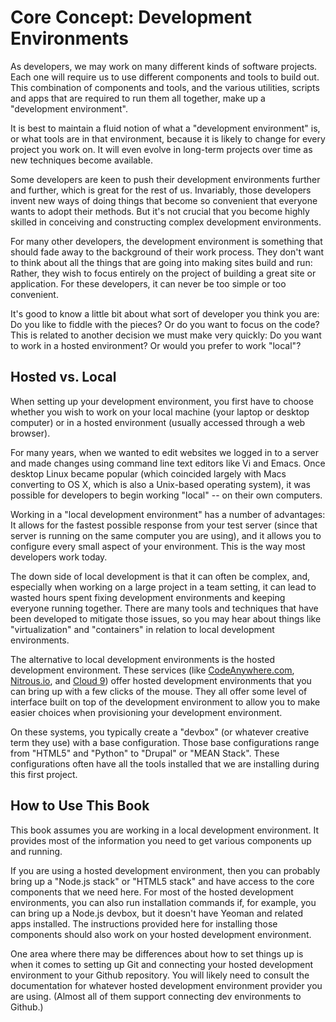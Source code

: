 # Core Concept: Development Environments

As developers, we may work on many different kinds of software projects. Each one will require us to use different components and tools to build out. This combination of components and tools, and the various utilities, scripts and apps that are required to run them all together, make up a "development environment". 

It is best to maintain a fluid notion of what a "development environment" is, or what tools are in that environment, because it is likely to change for every project you work on. It will even evolve in long-term projects over time as new techniques become available. 

Some developers are keen to push their development environments further and further, which is great for the rest of us. Invariably, those developers invent new ways of doing things that become so convenient that everyone wants to adopt their methods. But it's not crucial that you become highly skilled in conceiving and constructing complex development environments.

For many other developers, the development environment is something that should fade away to the background of their work process. They don't want to think about all the things that are going into making sites build and run: Rather, they wish to focus entirely on the project of building a great site or application. For these developers, it can never be too simple or too convenient.

It's good to know a little bit about what sort of developer you think you are: Do you like to fiddle with the pieces? Or do you want to focus on the code? This is related to another decision we must make very quickly: Do you want to work in a hosted environment? Or would you prefer to work "local"?

## Hosted vs. Local

When setting up your development environment, you first have to choose whether you wish to work on your local machine (your laptop or desktop computer) or in a hosted environment (usually accessed through a web browser).

For many years, when we wanted to edit websites we logged in to a server and made changes using command line text editors like Vi and Emacs. Once desktop Linux became popular (which coincided largely with Macs converting to OS X, which is also a Unix-based operating system), it was possible for developers to begin working "local" -- on their own computers. 

Working in a "local development environment" has a number of advantages: It allows for the fastest possible response from your test server (since that server is running on the same computer you are using), and it allows you to configure every small aspect of your environment. This is the way most developers work today.

The down side of local development is that it can often be complex, and, especially when working on a large project in a team setting, it can lead to wasted hours spent fixing development environments and keeping everyone running together. There are many tools and techniques that have been developed to mitigate those issues, so you may hear about things like "virtualization" and "containers" in relation to local development environments.

The alternative to local development environments is the hosted development environment. These services (like [CodeAnywhere.com](http://codeanywhere.com), [Nitrous.io](http://nitrous.io), and [Cloud 9](https://c9.io/)) offer hosted development environments that you can bring up with a few clicks of the mouse. They all offer some level of interface built on top of the development environment to allow you to make easier choices when provisioning your development environment.

On these systems, you typically create a "devbox" (or whatever creative term they use) with a base configuration. Those base configurations range from "HTML5" and "Python" to "Drupal" or "MEAN Stack". These configurations often have all the tools installed that we are installing during this first project.

## How to Use This Book
This book assumes you are working in a local development environment. It provides most of the information you need to get various components up and running. 

If you are using a hosted development environment, then you can probably bring up a "Node.js stack" or "HTML5 stack" and have access to the core components that we need here. For most of the hosted development environments, you can also run installation commands if, for example, you can bring up a Node.js devbox, but it doesn't have Yeoman and related apps installed. The instructions provided here for installing those components should also work on your hosted development environment.

One area where there may be differences about how to set things up is when it comes to setting up Git and connecting your hosted development environment to your Github repository. You will likely need to consult the documentation for whatever hosted development environment provider you are using. (Almost all of them support connecting dev environments to Github.)